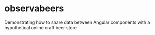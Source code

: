 # observabeers
Demonstrating how to share data between Angular components with a hypothetical online craft beer store
